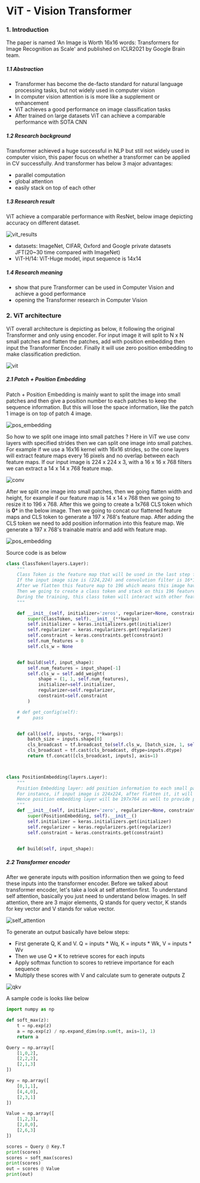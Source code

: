 # ViT - Vision Transformer

### 1. Introduction

The paper is named 'An Image is Worth 16x16 words: Transformers for Image Recognition as Scale'  and published on ICLR2021 by Google Brain team. 

##### 1.1 Abstraction

- Transformer has become the de-facto standard for natural language processing tasks, but not widely used in computer vision
- In computer vision attention is is more like a supplement or enhancement
- ViT achieves a good performance on image classification tasks
- After trained on large datasets ViT can achieve a comparable performance with SOTA CNN

##### 1.2 Research background

Transformer achieved a huge successful in NLP but still not widely used in computer vision, this paper focus on whether a transformer can be applied in CV successfully. And transformer has below 3 major advantages:

- parallel computation
- global attention
- easily stack on top of each other

##### 1.3 Research result

ViT achieve a comparable performance with ResNet, below image depicting accuracy on different dataset.

![vit_results](https://github.com/Qucy/ViT-VisionTransformer/blob/master/img/vit_results.jpg)

- datasets: ImageNet, CIFAR, Oxford and Google private datasets JFT(20~30 time compared with ImageNet)
- ViT-H/14: ViT-Huge model, input sequence is 14x14

##### 1.4 Research meaning

- show that pure Transformer can be used in Computer Vision and achieve a good performance
- opening the Transformer research in Computer Vision



### 2. ViT architecture 

ViT overall architecture is depicting as below, it following the original Transformer and only using encoder. For input image it will split to N x N small patches and flatten the patches, add with position embedding then input the Transformer Encoder. Finally it will use zero position embedding to make classification prediction.

![vit](https://github.com/Qucy/ViT-VisionTransformer/blob/master/img/vit.jpg)



##### 2.1 Patch + Position Embedding

Patch + Position Embedding is mainly want to split the image into small patches and then give a position number to each patches to keep the sequence information. But this will lose the space information, like the patch 1 image is on top of patch 4 image.

![pos_embedding](https://github.com/Qucy/ViT-VisionTransformer/blob/master/img/pos_embedding.jpg)

So how to we split one image into small patches ? Here in ViT we use conv layers with specified strides then we can split one image into small patches. For example if we use a 16x16 kernel with 16x16 strides, so the cone layers will extract feature maps every 16 pixels and no overlap between each feature maps. If our input image is 224 x 224 x 3, with a 16 x 16 x 768 filters we can extract a 14 x 14 x 768 feature map.

![conv](https://github.com/Qucy/ViT-VisionTransformer/blob/master/img/conv.gif)

After we split one image into small patches, then we going flatten width and height, for example if our feature map is 14 x 14 x 768 then we going to resize it to 196 x 768.  After this we going to create a 1x768 CLS token which is **0*** in the below image. Then we going to concat our flattened feature maps and CLS token to generate a 197 x 768's feature map. After adding the CLS token we need to add position information into this feature map. We generate a 197 x 768's trainable matrix and add with feature map. 

![pos_embedding](https://github.com/Qucy/ViT-VisionTransformer/blob/master/img/pos_embedding.jpg)

Source code is as below

```python
class ClassToken(layers.Layer):
    """
    Class Token is the feature map that will be used in the last step for classification
    If the input image size is (224,224) and convolution filter is 16*16 with a strides=16, we will get feature map (14, 14)
    After we flatten this feature map to 196 which means this image have 196 sequence features
    Then we going to create a class token and stack on this 196 features makes it 197
    During the training, this class token will interact with other feature maps and in the end we going to use this class token to make prediction
    """

    def __init__(self, initializer='zeros', regularizer=None, constraint=None, **kwargs):
        super(ClassToken, self).__init__(**kwargs)
        self.initializer = keras.initializers.get(initializer)
        self.regularizer = keras.regularizers.get(regularizer)
        self.constraint = keras.constraints.get(constraint)
        self.num_features = 0
        self.cls_w = None


    def build(self, input_shape):
        self.num_features = input_shape[-1]
        self.cls_w = self.add_weight(
            shape = (1, 1, self.num_features),
            initializer=self.initializer,
            regularizer=self.regularizer,
            constraint=self.constraint
        )

    # def get_config(self):
    #     pass


    def call(self, inputs, *args, **kwargs):
        batch_size = inputs.shape[0]
        cls_broadcast = tf.broadcast_to(self.cls_w, [batch_size, 1, self.num_features])
        cls_broadcast = tf.cast(cls_broadcast, dtype=inputs.dtype)
        return tf.concat([cls_broadcast, inputs], axis=1)



class PositionEmbedding(layers.Layer):
    """
    Position Embedding layer: add position information to each small patches
    For instance, if input image is 224x224, after flatten it, it will 196x768 after concat with cls token it will be 197x764
    Hence position embedding layer will be 197x764 as well to provide position information for each feature
    """
    def __init__(self, initializer='zero', regularizer=None, constraint=None, **kwargs):
        super(PositionEmbedding, self).__init__()
        self.initializer = keras.initializers.get(initializer)
        self.regularizer = keras.regularizers.get(regularizer)
        self.constraint = keras.constraints.get(constraint)


    def build(self, input_shape):
```



##### 2.2 Transformer encoder

After we generate inputs with position information then we going to feed these inputs into the transformer encoder. Before we talked about transformer encoder, let's take a look at self attention first. To understand self attention, basically you just need to understand below images. In self attention, there are 3 major elements, Q stands for query vector, K stands for key vector and V stands for value vector.

![self_attention](https://github.com/Qucy/ViT-VisionTransformer/blob/master/img/self_attention.jpg)

To generate an output basically have below steps:

- First generate Q, K and V. Q = inputs * Wq,  K = inputs * Wk, V = inputs * Wv
- Then we use Q * K  to retrieve scores for each inputs
- Apply softmax function to scores to retrieve importance for each sequence
- Multiply these scores with V and calculate sum to generate outputs Z

![qkv](https://github.com/Qucy/ViT-VisionTransformer/blob/master/img/qkv.jpg)

A sample code is looks like below

```python
import numpy as np

def soft_max(z):
    t = np.exp(z)
    a = np.exp(z) / np.expand_dims(np.sum(t, axis=1), 1)
    return a

Query = np.array([
    [1,0,2],
    [2,2,2],
    [2,1,3]
])

Key = np.array([
    [0,1,1],
    [4,4,0],
    [2,3,1]
])

Value = np.array([
    [1,2,3],
    [2,8,0],
    [2,6,3]
])

scores = Query @ Key.T
print(scores)
scores = soft_max(scores)
print(scores)
out = scores @ Value
print(out)
```









 
